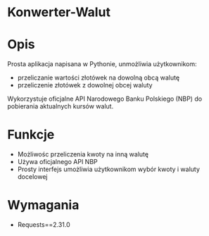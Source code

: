 # Konwerter-Walut

# Opis
Prosta aplikacja napisana w Pythonie, unmożliwia użytkownikom: 
<ul>
  <li>przeliczanie wartości złotówek na dowolną obcą walutę</li>
  <li>przeliczenie złotówek z dowolnej obcej waluty</li>
</ul>

Wykorzystuje oficjalne API Narodowego Banku Polskiego (NBP) do pobierania aktualnych kursów walut. 

# Funkcje
<ul>
  <li>Możliwośc przeliczenia kwoty na inną walutę</li>
  <li>Używa oficjalnego API NBP</li>
  <li>Prosty interfejs umożliwia użytkownikom wybór kwoty i waluty docelowej</li>
</ul> 

# Wymagania
<ul>
  <li>Requests==2.31.0</li>
</ul>

